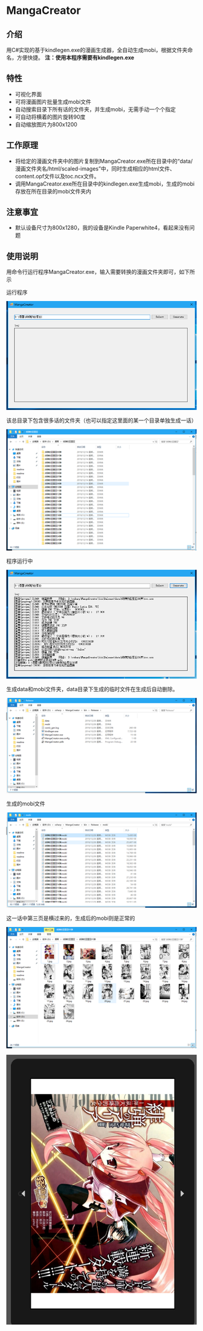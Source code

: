 # MangaCreator

## 介绍

用C#实现的基于kindlegen.exe的漫画生成器，全自动生成mobi，根据文件夹命名，方便快捷。
**注：使用本程序需要有kindlegen.exe**

## 特性

- 可视化界面
- 可将漫画图片批量生成mobi文件
- 自动搜索目录下所有话的文件夹，并生成mobi，无需手动一个个指定
- 可自动将横着的图片旋转90度
- 自动缩放图片为800x1200

## 工作原理 
- 将给定的漫画文件夹中的图片复制到MangaCreator.exe所在目录中的“data/漫画文件夹名/html/scaled-images”中，同时生成相应的html文件、content.opf文件以及toc.ncx文件。
- 调用MangaCreator.exe所在目录中的kindlegen.exe生成mobi，生成的mobi存放在所在目录的mobi文件夹内

## 注意事宜

- 默认设备尺寸为800x1280，我的设备是Kindle Paperwhite4，看起来没有问题

## 使用说明

用命令行运行程序MangaCreator.exe，输入需要转换的漫画文件夹即可，如下所示

运行程序

![1.png](images/1.png)


该总目录下包含很多话的文件夹（也可以指定这里面的某一个目录单独生成一话）

![2.png](images/2.png)

程序运行中

![3.png](images/3.png)


生成data和mobi文件夹，data目录下生成的临时文件在生成后自动删除。

![4.png](images/4.png)

生成的mobi文件

![5.png](images/5.png)

这一话中第三页是横过来的，生成后的mobi则是正常的

![6.png](images/6.png)

![7.png](images/7.png)